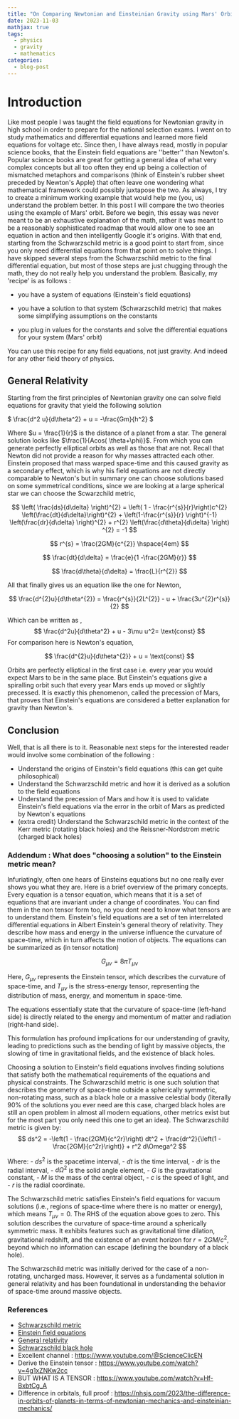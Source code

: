 ```yaml
---
title: "On Comparing Newtonian and Einsteinian Gravity using Mars' Orbit"
date: 2023-11-03
mathjax: true
tags:
  - physics
  - gravity
  - mathematics
categories:
  - blog-post
---
```


# Introduction

Like most people I was taught the field equations for Newtonian gravity in high school in order to prepare for the national selection exams. I went on to study mathematics and differential equations and learned more field equations for voltage etc. Since then, I have always read, mostly in popular science books, that the Einstein field equations are ''better'' than Newton's. Popular science books are great for getting a general idea of what very complex concepts but all too often they end up being a collection of mismatched metaphors and comparisons (think of Einstein's rubber sheet preceded by Newton's Apple) that often leave one wondering what mathematical framework could possibly juxtapose the two. As always, I try to create a minimum working example that would help me (you, us) understand the problem better. In this post I will compare the two theories using the example of Mars' orbit.
Before we begin, this essay was never meant to be an exhaustive explanation of the math, rather it was meant to be a reasonably sophisticated roadmap that would allow one to see an equation in action and then intelligently Google it's origins. With that end, starting from the Schwarzschild metric is a good point to start from, since you only need differential equations from that point on to solve things. I have skipped several steps from the Schwarzschild metric to the final differential equation, but most of those steps are just chugging through the math, they do not really help you understand the problem. Basically, my 'recipe' is as follows :

* you have a system of equations (Einstein's field equations)

* you have a solution to that system (Schwarzschild metric) that makes some simplifying assumptions on the constants

* you plug in values for the constants and solve the differential equations for your system (Mars' orbit)

You can use this recipe for any field equations, not just gravity. And indeed for any other field theory of physics.

## General Relativity

Starting from the first principles of Newtonian gravity one can solve field equations for gravity that yield the following solution

$ \frac{d^2 u}{d\theta^2} + u = -\frac{Gm}{h^2} $

Where $u = \frac{1}{r}$ is the distance of a planet from a star. The general solution looks like $\frac{1}{Acos(
\theta+\phi)}$. From which you can generate perfectly elliptical orbits as well as those that are not. Recall that Newton did not provide a reason for why masses attracted each other. Einstein proposed that mass warped space-time and this caused gravity as a secondary effect, which is why his field equations are not directly comparable to Newton's but in summary one can choose solutions based on some symmetrical conditions, since we are looking at a large spherical star we can choose the Scwarzchild metric,

$$ \left( \frac{ds}{d\delta} \right)^{2} = \left( 1 - \frac{r^{s}}{r}\right)c^{2} \left(\frac{dt}{d\delta}\right)^{2} + \left(1-\frac{r^{s}}{r} \right)^{-1} \left(\frac{dr}{d\delta} \right)^{2} + r^{2} \left(\frac{d\theta}{d\delta} \right)
^{2} = -1 $$

$$ r^{s} = \frac{2GM}{c^{2}} \hspace{4em} $$

$$ \frac{dt}{d\delta} = \frac{e}{1 -\frac{2GM}{r}} $$

$$ \frac{d\theta}{d\delta} = \frac{L}{r^{2}} $$

All that finally gives us an equation like the one for Newton,

$$ \frac{d^{2}u}{d\theta^{2}} = \frac{r^{s}}{2L^{2}} - u + \frac{3u^{2}r^{s}}{2} $$

Which can be written as , $$ \frac{d^2u}{d\theta^2} + u - 3\mu u^2= \text{const} $$ For comparison here is Newton's equation,

$$ \frac{d^{2}u}{d\theta^{2}} + u = \text{const} $$

Orbits are perfectly elliptical in the first case i.e. every year you would expect Mars to be in the same place. But Einstein's equations give a spiralling orbit such that every year Mars ends up moved or slightly precessed. It is exactly this phenomenon, called the precession of Mars, that proves that Einstein's equations are considered a better explanation for gravity than Newton's.

## Conclusion

Well, that is all there is to it. Reasonable next steps for the interested reader would involve some combination of the following :

* Understand the origins of Einstein's field equations (this can get quite philosophical)
* Understand the Schwarzschild metric and how it is derived as a solution to the field equations
* Understand the precession of Mars and how it is used to validate Einstein's field equations via the error in the orbit of Mars as predicted by Newton's equations
* (extra credit) Understand the Schwarzschild metric in the context of the Kerr metric (rotating black holes) and the Reissner-Nordstrom metric (charged black holes)

### Addendum : What does "choosing a solution" to the Einstein metric mean?

Infuriatingly, often one hears of Einsteins equations but no one really ever shows you what they are. Here is a brief overview of the primary concepts. Every equation is a tensor equation, which means that it is a set of equations that are invariant under a change of coordinates. You can find them in the non tensor form too, no you dont need to know what tensors are to understand them. Einstein's field equations are a set of ten interrelated differential equations in Albert Einstein's general theory of relativity. They describe how mass and energy in the universe influence the curvature of space-time, which in turn affects the motion of objects. The equations can be summarized as (in tensor notation)

$$ G_{\mu\nu} = 8\pi T_{\mu\nu} $$

Here, $G_{\mu\nu}$ represents the Einstein tensor, which describes the curvature of space-time, and $T_{\mu\nu}$ is the stress-energy tensor, representing the distribution of mass, energy, and momentum in space-time.

The equations essentially state that the curvature of space-time
(left-hand side) is directly related to the energy and momentum of matter and radiation (right-hand side).

This formulation has profound implications for our understanding of gravity, leading to predictions such as the bending of light by massive objects, the slowing of time in gravitational fields, and the existence of black holes.

Choosing a solution to Einstein's field equations involves finding solutions that satisfy both the mathematical requirements of the equations and physical constraints. The Schwarzschild metric is one such solution that describes the geometry of space-time outside a spherically symmetric, non-rotating mass, such as a black hole or a massive celestial body (literally 90% of the solutions you ever need are this case, charged black holes are still an open problem in almost all modern equations, other metrics exist but for the most part you only need this one to get an idea). The Schwarzschild metric is given by:
$$ ds^2 = -\left(1 - \frac{2GM}{c^2r}\right) dt^2 + \frac{dr^2}{\left(1 - \frac{2GM}{c^2r}\right)} + r^2 d\Omega^2 $$

Where: - $ds^2$ is the spacetime interval, - $dt$ is the time interval, - $dr$ is the radial interval, - $d\Omega^2$ is the solid angle element, - $G$ is the gravitational constant, - $M$ is the mass of the central object, - $c$ is the speed of light, and - $r$ is the radial coordinate.

The Schwarzschild metric satisfies Einstein's field equations for vacuum solutions (i.e., regions of space-time where there is no matter or energy), which means $T_{\mu\nu} = 0$. The RHS of the equation above goes to zero. This solution describes the curvature of space-time around a spherically symmetric mass. It exhibits features such as gravitational time dilation, gravitational redshift, and the existence of an event horizon for $r = 2GM/c^2$, beyond which no information can escape (defining the boundary of a black hole).

The Schwarzschild metric was initially derived for the case of a non-rotating, uncharged mass. However, it serves as a fundamental solution in general relativity and has been foundational in understanding the behavior of space-time around massive objects.

### References

* [Schwarzschild metric](https://en.wikipedia.org/wiki/Schwarzschild_metric)
* [Einstein field equations](https://en.wikipedia.org/wiki/Einstein_field_equations)
* [General relativity](https://en.wikipedia.org/wiki/General_relativity)
* [Schwarzschild black hole](https://en.wikipedia.org/wiki/Schwarzschild_black_hole)
* Excellent channel : https://www.youtube.com/@ScienceClicEN
* Derive the Einstein tensor : https://www.youtube.com/watch?v=4g1xZNKw2cc
* BUT WHAT IS A TENSOR : https://www.youtube.com/watch?v=Hf-BxbtCg_A
* Difference in orbitals, full proof : https://nhsjs.com/2023/the-difference-in-orbits-of-planets-in-terms-of-newtonian-mechanics-and-einsteinian-mechanics/